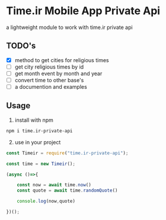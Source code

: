# Time.ir Mobile App Private Api
a lightweight module to work with time.ir private api


## TODO's

- [X] method to get cities for religious times
- [ ] get city religious times by id
- [ ] get month event by month and year 
- [ ] convert time to other base's
- [ ] a documention and examples

## Usage
1. install with npm
```bash
npm i time.ir-private-api
```

2. use in your project
```js
const Timeir = require("time.ir-private-api");

const time = new Timeir();

(async ()=>{

    const now = await time.now()
    const quote = await time.randomQuote()

    console.log(now,quote)

})();

```